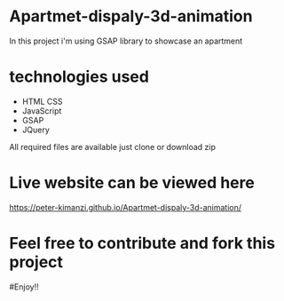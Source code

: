 # Apartmet-dispaly-3d-animation

In this project i'm using GSAP library to showcase an apartment

# technologies used
* HTML CSS
* JavaScript
* GSAP
* JQuery

All required files are available just clone or download zip


# Live website can be viewed here
https://peter-kimanzi.github.io/Apartmet-dispaly-3d-animation/


# Feel free to contribute and fork this project


#Enjoy!!
